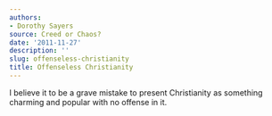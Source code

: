 ```yaml
---
authors:
- Dorothy Sayers
source: Creed or Chaos?
date: '2011-11-27'
description: ''
slug: offenseless-christianity
title: Offenseless Christianity
---
```

I believe it to be a grave mistake to present Christianity as something charming and popular with no offense in it.



